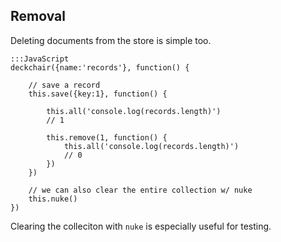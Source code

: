 Removal
---

Deleting documents from the store is simple too.

    :::JavaScript
    deckchair({name:'records'}, function() {
        
        // save a record
        this.save({key:1}, function() {
            
            this.all('console.log(records.length)')
            // 1
            
            this.remove(1, function() {
                this.all('console.log(records.length)')
                // 0
            })
        })

        // we can also clear the entire collection w/ nuke
        this.nuke()
    })
    

Clearing the colleciton with `nuke` is especially useful for testing.


